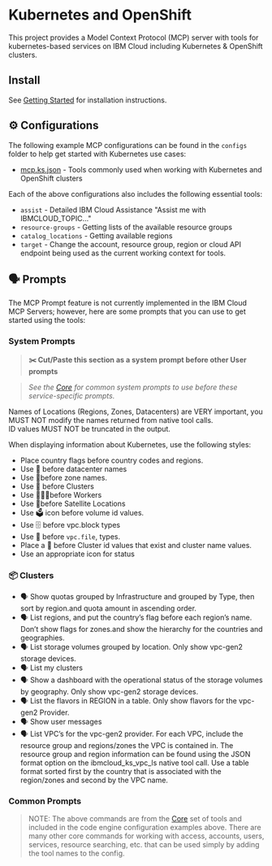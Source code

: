 # Kubernetes and OpenShift

This project provides a Model Context Protocol (MCP) server with tools for kubernetes-based services on IBM Cloud including Kubernetes & OpenShift clusters.

## Install

See [Getting Started](https://ibm-cloud.github.io/mcp/overview/) for installation instructions.

## ⚙️ Configurations

The following example MCP configurations can be found in the `configs` folder to help get started with Kubernetes use cases:

- [mcp.ks.json](https://github.com/IBM-Cloud/ibmcloud-mcp-server/blob/main/src/kubernetes/configs/mcp.ks.json) - Tools commonly used when working with Kubernetes and OpenShift clusters

Each of the above configurations also includes the following essential tools:

- `assist` - Detailed IBM Cloud Assistance "Assist me with IBMCLOUD_TOPIC..."
- `resource-groups` - Getting lists of the available resource groups
- `catalog_locations` - Getting available regions
- `target` - Change the account, resource group, region or cloud API endpoint being used as the current working context for tools.

## 🗣️ Prompts

The MCP Prompt feature is not currently implemented in the IBM Cloud MCP Servers; however, here are some prompts that you can 
use to get started using the tools:

### System Prompts

> **✂️ Cut/Paste this section as a system prompt before other User prompts**

> _See the [Core](https://github.com/IBM-Cloud/ibmcloud-mcp-server/blob/main/src/core/README.md) for common system prompts to use before these service-specific prompts._

Names of Locations (Regions, Zones, Datacenters) are VERY important, you MUST NOT modify the names returned from native tool calls.  
ID values MUST NOT be truncated in the output.  

When displaying information about Kubernetes, use the following styles:

- Place country flags before country codes and regions.  
- Use 🏢 before datacenter names
- Use 📍before zone names.
- Use 💠 before Clusters
- Use 👷🏻‍♂️before Workers
- Use 📡before Satellite Locations
- Use 🗳️ icon before volume id values. 
- Use 🗄️ before vpc.block types
- Use 📁 before `vpc.file`, types. 
- Place a 💠 before Cluster id values that exist and cluster name values. 
- Use an appropriate icon for status

### 📦 Clusters

- 🗣️ Show quotas grouped by Infrastructure and grouped by Type, then sort by region.and quota amount in ascending order.  
- 🗣️ List regions, and put the country’s flag before each region’s name. Don’t show flags for zones.and show the hierarchy for the countries and geographies.
- 🗣️ List storage volumes grouped by location. Only show vpc-gen2 storage devices.
- 🗣️ List my clusters
- 🗣️ Show a dashboard with the operational status of the storage volumes by geography.  Only show vpc-gen2 storage devices.
- 🗣️ List the flavors in REGION in a table. Only show flavors for the vpc-gen2 Provider.
- 🗣️ Show user messages
- 🗣️ List VPC’s for the vpc-gen2 provider. For each VPC, include the resource group and regions/zones the VPC is contained in. The resource group and region information can be found using the JSON format option on the ibmcloud_ks_vpc_ls native tool call.  Use a table format sorted first by the country that is associated with the region/zones and second by the VPC name. 

### Common Prompts

> NOTE: The above commands are from the [Core](https://github.com/IBM-Cloud/ibmcloud-mcp-server/blob/main/src/core/README.md) set of tools and included in the code engine configuration examples above.  There are many other core commands for working with access, accounts, users, services, resource searching, etc. that can be used simply by adding the tool names to the config.

